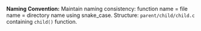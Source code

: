 **Naming Convention:** Maintain naming consistency: function name = file name = directory name using snake_case. Structure: `parent/child/child.c` containing `child()` function.